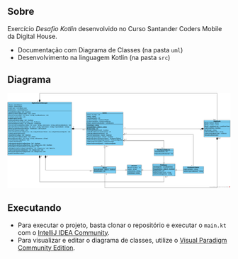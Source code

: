 ## Sobre

Exercício _Desafio Kotlin_ desenvolvido no Curso Santander Coders Mobile da Digital House.

- Documentação com Diagrama de Classes (na pasta `uml`)
- Desenvolvimento na linguagem Kotlin (na pasta `src`)

## Diagrama

<img src="/uml/desafio.png">

## Executando

- Para executar o projeto, basta clonar o repositório e executar o `main.kt` com o <a href="https://www.jetbrains.com/">IntelliJ IDEA Community</a>.
- Para visualizar e editar o diagrama de classes, utilize o <a href="https://www.visual-paradigm.com/">Visual Paradigm Community Edition</a>.

